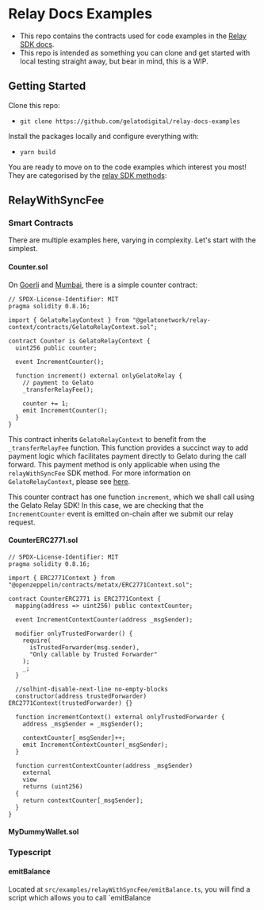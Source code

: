# Relay Docs Examples

- This repo contains the contracts used for code examples in the [Relay SDK docs](https://docs.gelato.network/developer-products/gelato-relay-sdk).
- This repo is intended as something you can clone and get started with local testing straight away, but bear in mind, this is a WIP.

## Getting Started

Clone this repo:

- `git clone https://github.com/gelatodigital/relay-docs-examples`

Install the packages locally and configure everything with:

- `yarn build`

You are ready to move on to the code examples which interest you most! They are categorised by the [relay SDK methods](https://docs.gelato.network/developer-products/gelato-relay-sdk/sdk-methods):

## RelayWithSyncFee

### Smart Contracts

There are multiple examples here, varying in complexity. Let's start with the simplest.

#### Counter.sol

On [Goerli](https://goerli.etherscan.io/address/0xEEeBe2F778AA186e88dCf2FEb8f8231565769C27) and [Mumbai](https://mumbai.polygonscan.com/address/0xEEeBe2F778AA186e88dCf2FEb8f8231565769C27), there is a simple counter contract:

```solidity
// SPDX-License-Identifier: MIT
pragma solidity 0.8.16;

import { GelatoRelayContext } from "@gelatonetwork/relay-context/contracts/GelatoRelayContext.sol";

contract Counter is GelatoRelayContext {
  uint256 public counter;

  event IncrementCounter();

  function increment() external onlyGelatoRelay {
    // payment to Gelato
    _transferRelayFee();

    counter += 1;
    emit IncrementCounter();
  }
}

```

This contract inherits `GelatoRelayContext` to benefit from the `_transferRelayFee` function. This function provides a succinct way to add payment logic which facilitates payment directly to Gelato during the call forward. This payment method is only applicable when using the `relayWithSyncFee` SDK method. For more information on `GelatoRelayContext`, please see [here](https://docs.gelato.network/developer-products/gelato-relay-sdk/prerequisites#gelatos-relay-context).

This counter contract has one function `increment`, which we shall call using the Gelato Relay SDK! In this case, we are checking that the `IncrementCounter` event is emitted on-chain after we submit our relay request.

#### CounterERC2771.sol

```solidity
// SPDX-License-Identifier: MIT
pragma solidity 0.8.16;

import { ERC2771Context } from "@openzeppelin/contracts/metatx/ERC2771Context.sol";

contract CounterERC2771 is ERC2771Context {
  mapping(address => uint256) public contextCounter;

  event IncrementContextCounter(address _msgSender);

  modifier onlyTrustedForwarder() {
    require(
      isTrustedForwarder(msg.sender),
      "Only callable by Trusted Forwarder"
    );
    _;
  }

  //solhint-disable-next-line no-empty-blocks
  constructor(address trustedForwarder) ERC2771Context(trustedForwarder) {}

  function incrementContext() external onlyTrustedForwarder {
    address _msgSender = _msgSender();

    contextCounter[_msgSender]++;
    emit IncrementContextCounter(_msgSender);
  }

  function currentContextCounter(address _msgSender)
    external
    view
    returns (uint256)
  {
    return contextCounter[_msgSender];
  }
}

```

#### MyDummyWallet.sol

### Typescript

#### emitBalance

Located at `src/examples/relayWithSyncFee/emitBalance.ts`, you will find a script which allows you to call `emitBalance

